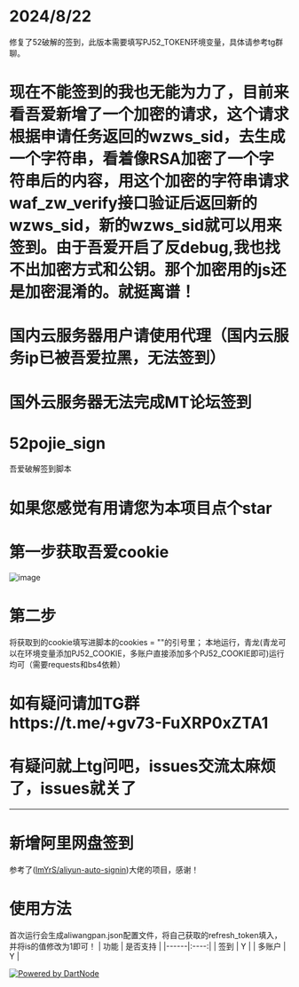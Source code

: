 # 2024/8/22
修复了52破解的签到，此版本需要填写PJ52_TOKEN环境变量，具体请参考tg群聊。
# 现在不能签到的我也无能为力了，目前来看吾爱新增了一个加密的请求，这个请求根据申请任务返回的wzws_sid，去生成一个字符串，看着像RSA加密了一个字符串后的内容，用这个加密的字符串请求waf_zw_verify接口验证后返回新的wzws_sid，新的wzws_sid就可以用来签到。由于吾爱开启了反debug,我也找不出加密方式和公钥。那个加密用的js还是加密混淆的。就挺离谱！
# 国内云服务器用户请使用代理（国内云服务ip已被吾爱拉黑，无法签到）
# 国外云服务器无法完成MT论坛签到
# 52pojie_sign
吾爱破解签到脚本
# 如果您感觉有用请您为本项目点个star
# 第一步获取吾爱cookie
![image](https://user-images.githubusercontent.com/104408988/215322514-71589c11-1454-4db1-acf5-3d0066c8334b.png)
# 第二步
将获取到的cookie填写进脚本的cookies = ""的引号里；
本地运行，青龙(青龙可以在环境变量添加PJ52_COOKIE，多账户直接添加多个PJ52_COOKIE即可)运行均可（需要requests和bs4依赖）
# 如有疑问请加TG群https://t.me/+gv73-FuXRP0xZTA1
# 有疑问就上tg问吧，issues交流太麻烦了，issues就关了
------------------------------------------------------
# 新增阿里网盘签到
参考了([ImYrS/aliyun-auto-signin](https://github.com/ImYrS/aliyun-auto-signin))大佬的项目，感谢！
# 使用方法
首次运行会生成aliwangpan.json配置文件，将自己获取的refresh_token填入，并将is的值修改为1即可！
| 功能   | 是否支持 |
|------|:----:|
| 签到   |  Y   |
| 多账户  |  Y   |

[![Powered by DartNode](https://dartnode.com/branding/DN-Open-Source-sm.png)](https://dartnode.com "Powered by DartNode - Free VPS for Open Source")
